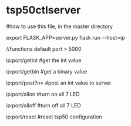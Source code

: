 # tsp50ctlserver


#how to use this file, in the master directory

export FLASK_APP=server.py
flask run --host=ip

//functions
default port = 5000

ip:port/getint		#get the int value

ip:port/getbin		#get a binary value

ip:port/post?n=		#post an int value to server

ip:port/allon		#turn on all 7 LED

ip:port/alloff		#turn off all 7 LED

ip:port/reset		#reset tsp50 configuration
